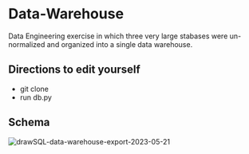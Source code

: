 # Data-Warehouse

Data Engineering exercise in which three very large stabases were un-normalized and organized into a single data warehouse.

## Directions to edit yourself

- git clone
- run db.py

## Schema

![drawSQL-data-warehouse-export-2023-05-21](https://github.com/Jessie-Baron/Data-Warehouse/assets/101578812/5fc477c0-db0c-4ff6-80e9-a12e726faf5d)
